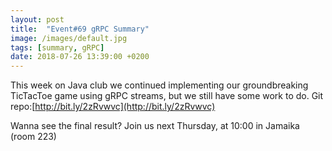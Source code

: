 ```yaml
---
layout: post
title:  "Event#69 gRPC Summary"
image: /images/default.jpg
tags: [summary, gRPC]
date: 2018-07-26 13:39:00 +0200
---
```


This week on Java club we continued implementing our groundbreaking TicTacToe game using gRPC streams, but we still have some work to do. Git repo:[http://bit.ly/2zRvwvc](http://bit.ly/2zRvwvc) 

Wanna see the final result? Join us next Thursday, at 10:00 in Jamaika (room 223)

